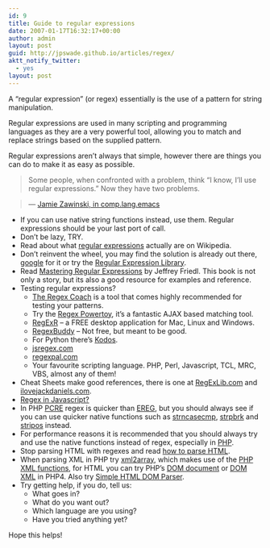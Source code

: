 ```yaml
---
id: 9
title: Guide to regular expressions
date: 2007-01-17T16:32:17+00:00
author: admin
layout: post
guid: http://jpswade.github.io/articles/regex/
aktt_notify_twitter:
  - yes
layout: post
---
```

<p class="lead">
  A &#8220;regular expression&#8221; (or regex) essentially is the use of a pattern for string manipulation.
</p>

Regular expressions are used in many scripting and programming languages as they are a very powerful tool, allowing you to match and replace strings based on the supplied pattern.

Regular expressions aren&#8217;t always that simple, however there are things you can do to make it as easy as possible.

> <p style="text-align: left;">
>   Some people, when confronted with a problem, think “I know, I’ll use regular expressions.” Now they have two problems.
> </p>

> &#8212; [Jamie Zawinski, in comp.lang.emacs](http://regex.info/blog/2006-09-15/247)

  * If you can use native string functions instead, use them. Regular expressions should be your last port of call.
  * Don&#8217;t be lazy, TRY.
  * Read about what [regular expressions](http://en.wikipedia.org/wiki/Regular_expression) actually are on Wikipedia.
  * Don&#8217;t reinvent the wheel, you may find the solution is already out there, [google](http://www.google.com/) for it or try the [Regular Expression Library](http://regexlib.com/).
  * Read [Mastering Regular Expressions](http://www.oreilly.com/catalog/regex/) by Jeffrey Friedl. This book is not only a story, but its also a good resource for examples and reference.
  * Testing regular expressions? 
      * [The Regex Coach](http://www.weitz.de/regex-coach/) is a tool that comes highly recommended for testing your patterns.
      * Try the [Regex Powertoy](http://regex.powertoy.org/), it&#8217;s a fantastic AJAX based matching tool.
      * [RegExR](http://gskinner.com/RegExr/desktop/) &#8211; a FREE desktop application for Mac, Linux and Windows.
      * [RegexBuddy](http://www.regexbuddy.com/) &#8211; Not free, but meant to be good.
      * For Python there&#8217;s [Kodos](http://kodos.sourceforge.net/).
      * [jsregex.com](http://jsregex.com/)
      * [regexpal.com](http://regexpal.com/)
      * Your favourite scripting language. PHP, Perl, Javascript, TCL, MRC, VBS, almost any of them!
  * Cheat Sheets make good references, there is one at [RegExLib.com](http://regexlib.com/CheatSheet.aspx) and [ilovejackdaniels.com](http://web.archive.org/web/20081121122720/http://www.ilovejackdaniels.com/cheat-sheets/regular-expressions-cheat-sheet).
  * [Regex in Javascript?](http://xkr.us/js/regex)
  * In PHP [PCRE](http://www.php.net/pcre) regex is quicker than [EREG](http://www.php.net/ereg), but you should always see if you can use quicker native functions such as [strncasecmp](http://www.php.net/strncasecmp), [strpbrk](http://www.php.net/strpbrk) and [stripos](http://www.php.net/stripos) instead.
  * For performance reasons it is recommended that you should always try and use the native functions instead of regex, especially in [PHP](http://talks.php.net/show/php-best-practices/36).
  * Stop parsing HTML with regexes and read [how to parse HTML](http://tinyurl.com/htmlparsing).
  * When parsing XML in PHP try [xml2array](http://www.bin-co.com/php/scripts/xml2array/), which makes use of the [PHP XML functions](http://www.php.net/xml), for HTML you can try PHP&#8217;s [DOM document](http://www.php.net/dom) or [DOM XML](http://www.php.net/domxml) in PHP4. Also try [Simple HTML DOM Parser](http://simplehtmldom.sourceforge.net/).
  * Try getting help, if you do, tell us: 
      * What goes in?
      * What do you want out?
      * Which language are you using?
      * Have you tried anything yet?

Hope this helps!